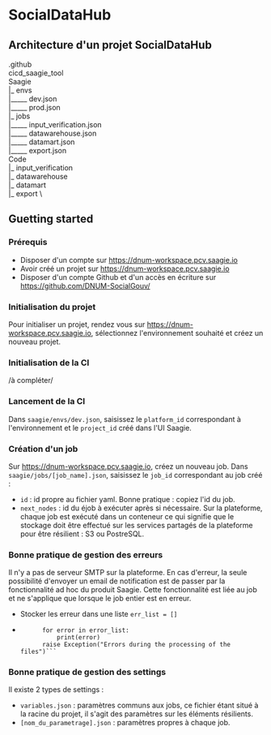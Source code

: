 # SocialDataHub

## Architecture d'un projet SocialDataHub

.github \
cicd_saagie_tool \
Saagie \
|_ envs \
|_____ dev.json \
|_____ prod.json \
|_ jobs \
|_____ input_verification.json \
|_____ datawarehouse.json \
|_____ datamart.json \
|_____ export.json \
Code \
|_ input_verification \
|_ datawarehouse \
|_ datamart \
|_ export \

## Guetting started

### Prérequis
* Disposer d'un compte sur https://dnum-workspace.pcv.saagie.io
* Avoir créé un projet sur https://dnum-workspace.pcv.saagie.io
* Disposer d'un compte Github et d'un accès en écriture sur https://github.com/DNUM-SocialGouv/

### Initialisation du projet
Pour initialiser un projet, rendez vous sur https://dnum-workspace.pcv.saagie.io, sélectionnez l'environnement souhaité et créez un nouveau projet. 

### Initialisation de la CI
/à compléter/

### Lancement de la CI
Dans `saagie/envs/dev.json`, saisissez le `platform_id` correspondant à l'environnement et le `project_id` créé dans l'UI Saagie. 

### Création d'un job
Sur https://dnum-workspace.pcv.saagie.io, créez un nouveau job. Dans `saagie/jobs/[job_name].json`, saisissez le `job_id` correspondant au job créé : 
* `id` : id propre au fichier yaml. Bonne pratique : copiez l'id du job.
* `next_nodes` : id du éjob à exécuter après si nécessaire.
Sur la plateforme, chaque job est exécuté dans un conteneur ce qui signifie que le stockage doit être effectué sur les services partagés de la plateforme pour être résilient : S3 ou PostreSQL. 

### Bonne pratique de gestion des erreurs
Il n'y a pas de serveur SMTP sur la plateforme. En cas d'erreur, la seule possibilité d'envoyer un email de notification est de passer par la fonctionnalité ad hoc du produit Saagie. Cette fonctionnalité est liée au job et ne s'applique que lorsque le job entier est en erreur. 
* Stocker les erreur dans une liste `err_list = []`
* ```if len(error_list) != 0:
        for error in error_list:
            print(error)
        raise Exception("Errors during the processing of the files")```

### Bonne pratique de gestion des settings
Il existe 2 types de settings : 
* `variables.json` : paramètres communs aux jobs, ce fichier étant situé à la racine du projet, il s'agit des paramètres sur les éléments résilients.
* `[nom_du_parametrage].json` : paramètres propres à chaque job. 
